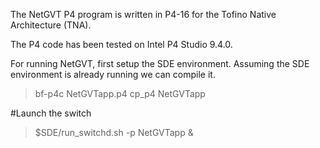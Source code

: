 The NetGVT P4 program is written in P4-16 for the Tofino Native Architecture (TNA).

The P4 code has been tested on Intel P4 Studio 9.4.0.

For running NetGVT, first setup the SDE environment. Assuming the SDE environment is already running we can compile it.

> bf-p4c NetGVTapp.p4
> cp_p4 NetGVTapp

#Launch the switch

> $SDE/run_switchd.sh -p NetGVTapp &
